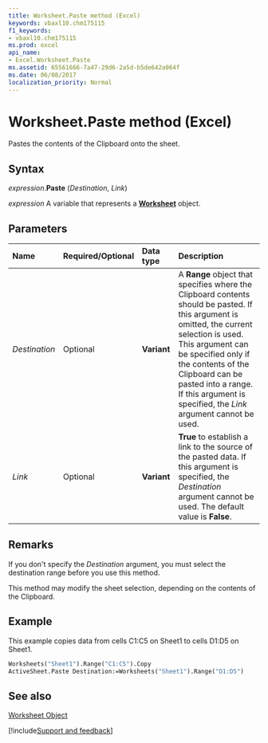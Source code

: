 ```yaml
---
title: Worksheet.Paste method (Excel)
keywords: vbaxl10.chm175115
f1_keywords:
- vbaxl10.chm175115
ms.prod: excel
api_name:
- Excel.Worksheet.Paste
ms.assetid: 65561666-7a47-29d6-2a5d-b5de642a064f
ms.date: 06/08/2017
localization_priority: Normal
---
```



# Worksheet.Paste method (Excel)

Pastes the contents of the Clipboard onto the sheet.


## Syntax

_expression_.**Paste** (_Destination_, _Link_)

_expression_ A variable that represents a **[Worksheet](Excel.Worksheet.md)** object.


## Parameters



|Name|Required/Optional|Data type|Description|
|:-----|:-----|:-----|:-----|
| _Destination_|Optional| **Variant**|A  **Range** object that specifies where the Clipboard contents should be pasted. If this argument is omitted, the current selection is used. This argument can be specified only if the contents of the Clipboard can be pasted into a range. If this argument is specified, the _Link_ argument cannot be used.|
| _Link_|Optional| **Variant**| **True** to establish a link to the source of the pasted data. If this argument is specified, the _Destination_ argument cannot be used. The default value is **False**.|

## Remarks

If you don't specify the  _Destination_ argument, you must select the destination range before you use this method.

This method may modify the sheet selection, depending on the contents of the Clipboard.


## Example

This example copies data from cells C1:C5 on Sheet1 to cells D1:D5 on Sheet1.


```vb
Worksheets("Sheet1").Range("C1:C5").Copy 
ActiveSheet.Paste Destination:=Worksheets("Sheet1").Range("D1:D5")
```


## See also


[Worksheet Object](Excel.Worksheet.md)

[!include[Support and feedback](~/includes/feedback-boilerplate.md)]
